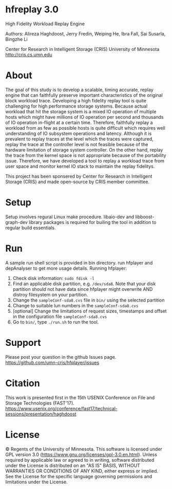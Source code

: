 hfreplay 3.0
========

High Fidelity Workload Replay Engine

Authors: Alireza Haghdoost, Jerry Fredin, Weiping He, Ibra Fall, Sai Susarla, Bingzhe Li

Center for Research in Intelligent Storage (CRIS)
University of Minnesota
http://cris.cs.umn.edu

About
========

The goal of this study is to develop a scalable, timing accurate, replay engine that can faithfully preserve important characteristics of the original block workload trace. Developing a high fidelity replay tool is quite challenging for high performance storage systems. Because actual workload that hit the storage system is a mixed IO operation of multiple hosts which might have millions of IO operation per second and thousands of IO operation in-flight at a certain time. Therefore, faithfully replay a workload from as few as possible hosts is quite difficult which requires well understanding of IO subsystem operations and latency.  Although it is prevalent to replay traces at the level which the traces were captured, replay the trace at the controller level is not feasible because of the hardware limitation of storage system controller. On the other hand, replay the trace from the kernel space is not appropriate because of the portability issue. Therefore, we have developed a tool to replay a workload trace from user space and monitor kernel IO stack to maintain the replay fidelitys. 

This project has been sponsered by Center for Research in Intelligent Storage (CRIS) and made open-source by CRIS member committee. 


Setup
========
Setup involves regural Linux make procedure. libaio-dev and libboost-graph-dev library packages is required for builing the tool in addition to regular build essentials. 


Run
========
A sample run shell script is provided in bin directory. run hfplayer and depAnalyser to get more usage details. 
Running hfplayer:

 1. Check disk information: `sudo fdisk -l`
 2. Find an applicable disk partition, e.g. `/dev/sda8`. Note that your disk partition should not have data since hfplayer might overwrite AND distroy filesystem on your partition. 
 3. Change the `sampleConf-sda8.cvs` file in `bin/` using the selected partition 
 4. Change to suitable lun numbers in the `sampleConf-sda8.cvs`
 4. [optional] Change the limitations of request sizes, timestamps and offset in the configuration file `sampleConf-sda8.cvs`
 5. Go to `bin/`, type `./run.sh` to run the tool.



Support
=======
Please post your question in the github Issues page. 
https://github.com/umn-cris/hfplayer/issues


Citation
=========
This work is presented first in the 15th USENIX Conference on File and Storage Technologies (FAST'17). 
https://www.usenix.org/conference/fast17/technical-sessions/presentation/haghdoost

License
=======
© Regents of the University of Minnesota. This software is licensed under GPL version 3.0 (https://www.gnu.org/licenses/gpl-3.0.en.html).
Unless required by applicable law or agreed to in writing, software distributed under the License is distributed on an "AS IS" BASIS, WITHOUT WARRANTIES OR CONDITIONS OF ANY KIND, either express or implied. See the License for the specific language governing permissions and limitations under the License.


